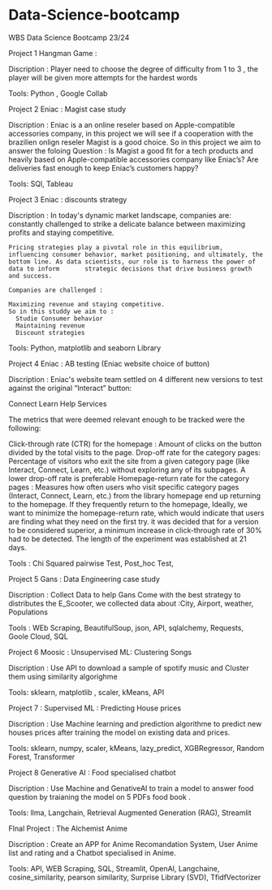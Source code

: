 # Data-Science-bootcamp

WBS Data Science Bootcamp 23/24

Project 1 Hangman Game : 

  Discription : Player need to choose the degree of difficulty from 1 to 3 , the player will be given more attempts for the hardest words
  
  Tools: Python , Google Collab 

Project 2 Eniac :
Magist case study 

  Discription : Eniac is a an online reseler based on Apple-compatible accessories company, in this project we will see if a cooperation with the brazilien onlign reseler Magist is a good choice.
    So in this project we aim to answer the foloing Question : 
    Is Magist a good fit for a tech products and heavily based on Apple-compatible accessories company like Eniac’s?
    Are deliveries fast enough to keep Eniac’s customers happy?
  
  Tools: SQl, Tableau

Project 3 Eniac : discounts strategy 

  Discription : In today's dynamic market landscape, companies are:
    constantly challenged to strike a delicate balance between maximizing profits and staying competitive. 
    
    Pricing strategies play a pivotal role in this equilibrium, influencing consumer behavior, market positioning, and ultimately, the bottom line. As data scientists, our role is to harness the power of data to inform       strategic decisions that drive business growth and success.

    Companies are challenged :
 
    Maximizing revenue and staying competitive. 
    So in this studdy we aim to : 
      Studie Consumer behavior
      Maintaining revenue
      Discount strategies

   Tools: Python, matplotlib and seaborn Library


Project 4 Eniac : AB testing (Eniac website choice of button)

Discription : Eniac's website team settled on 4 different new versions to test against the original “Interact” button:

  Connect
  Learn
  Help
  Services
  
  The metrics that were deemed relevant enough to be tracked were the following:
  
  Click-through rate (CTR) for the homepage : Amount of clicks on the button divided by the total visits to the page.
  Drop-off rate for the category pages: Percentage of visitors who exit the site from a given category page (like Interact, Connect, Learn, etc.) without exploring any of its subpages. A lower drop-off rate is preferable
  Homepage-return rate for the category pages : Measures how often users who visit specific category pages (Interact, Connect, Learn, etc.) from the library homepage end up returning to the homepage. If they frequently     return to the homepage, Ideally, we want to minimize the homepage-return rate, which would indicate that users are finding what they need on the first try.
  it was decided that for a version to be considered superior, a minimum increase in click-through rate of 30% had to be detected.
  The length of the experiment was established at 21 days.

Tools : Chi Squared pairwise Test, Post_hoc Test, 

Project 5 Gans : Data Engineering case study

  Discription : Collect Data to help Gans Come with the best strategy to distributes the E_Scooter, we collected data about :City, Airport, weather, Populations
  
  Tools : WEb Scraping, BeautifulSoup, json, API, sqlalchemy, Requests, Goole Cloud, SQL
  
Project 6 Moosic : Unsupervised ML: Clustering Songs  

  Discription : Use API to download a sample of spotify music and Cluster them using similarity algorighme
  
  Tools: sklearn, matplotlib ,  scaler, kMeans, API

Project 7 : Supervised ML : Predicting House prices

  Discription : Use Machine learning and prediction algorithme to predict new houses prices after training the model on existing data and prices. 
  
  Tools: sklearn, numpy, scaler, kMeans, lazy_predict, XGBRegressor, Random Forest, Transformer
  
Project 8 Generative AI : Food specialised chatbot

  Discription : Use Machine and GenativeAI to train a model to answer food question by traianing the model on 5 PDFs food book . 
  
  Tools: llma, Langchain, Retrieval Augmented Generation (RAG), Streamlit

  FInal Project : The Alchemist Anime

  Discription : Create an APP for Anime Recomandation System, User Anime list and rating and a Chatbot specialised in Anime.
  
  Tools: API, WEB Scraping, SQL, Streamlit, OpenAI, Langchaine, cosine_similarity, pearson similarity, Surprise Library (SVD), TfidfVectorizer
